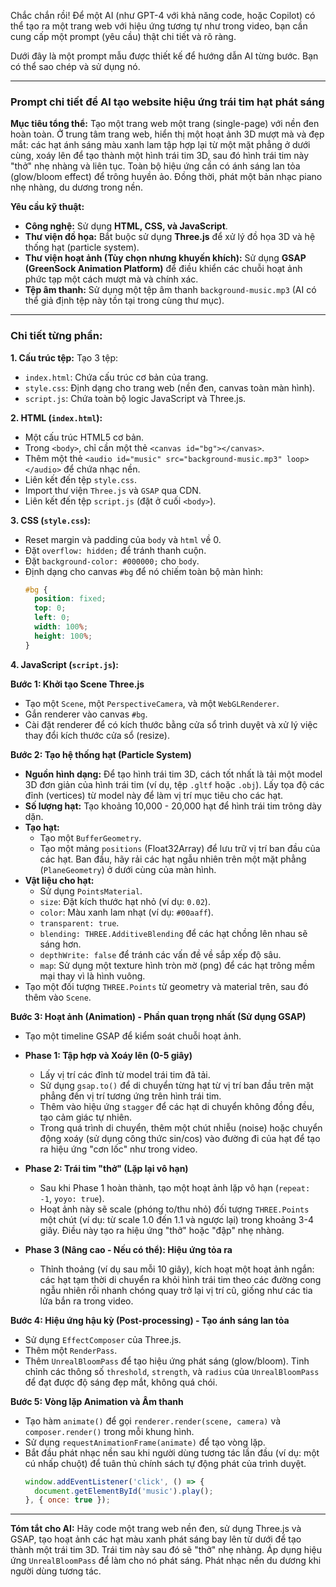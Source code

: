 Chắc chắn rồi! Để một AI (như GPT-4 với khả năng code, hoặc Copilot) có thể tạo ra một trang web với hiệu ứng tương tự như trong video, bạn cần cung cấp một prompt (yêu cầu) thật chi tiết và rõ ràng.

Dưới đây là một prompt mẫu được thiết kế để hướng dẫn AI từng bước. Bạn có thể sao chép và sử dụng nó.

---

### **Prompt chi tiết để AI tạo website hiệu ứng trái tim hạt phát sáng**

**Mục tiêu tổng thể:**
Tạo một trang web một trang (single-page) với nền đen hoàn toàn. Ở trung tâm trang web, hiển thị một hoạt ảnh 3D mượt mà và đẹp mắt: các hạt ánh sáng màu xanh lam tập hợp lại từ một mặt phẳng ở dưới cùng, xoáy lên để tạo thành một hình trái tim 3D, sau đó hình trái tim này "thở" nhẹ nhàng và liên tục. Toàn bộ hiệu ứng cần có ánh sáng lan tỏa (glow/bloom effect) để trông huyền ảo. Đồng thời, phát một bản nhạc piano nhẹ nhàng, du dương trong nền.

**Yêu cầu kỹ thuật:**
- **Công nghệ:** Sử dụng **HTML, CSS, và JavaScript**.
- **Thư viện đồ họa:** Bắt buộc sử dụng **Three.js** để xử lý đồ họa 3D và hệ thống hạt (particle system).
- **Thư viện hoạt ảnh (Tùy chọn nhưng khuyến khích):** Sử dụng **GSAP (GreenSock Animation Platform)** để điều khiển các chuỗi hoạt ảnh phức tạp một cách mượt mà và chính xác.
- **Tệp âm thanh:** Sử dụng một tệp âm thanh `background-music.mp3` (AI có thể giả định tệp này tồn tại trong cùng thư mục).

---

### **Chi tiết từng phần:**

**1. Cấu trúc tệp:**
Tạo 3 tệp:
- `index.html`: Chứa cấu trúc cơ bản của trang.
- `style.css`: Định dạng cho trang web (nền đen, canvas toàn màn hình).
- `script.js`: Chứa toàn bộ logic JavaScript và Three.js.

**2. HTML (`index.html`):**
- Một cấu trúc HTML5 cơ bản.
- Trong `<body>`, chỉ cần một thẻ `<canvas id="bg"></canvas>`.
- Thêm một thẻ `<audio id="music" src="background-music.mp3" loop></audio>` để chứa nhạc nền.
- Liên kết đến tệp `style.css`.
- Import thư viện `Three.js` và `GSAP` qua CDN.
- Liên kết đến tệp `script.js` (đặt ở cuối `<body>`).

**3. CSS (`style.css`):**
- Reset margin và padding của `body` và `html` về 0.
- Đặt `overflow: hidden;` để tránh thanh cuộn.
- Đặt `background-color: #000000;` cho `body`.
- Định dạng cho canvas `#bg` để nó chiếm toàn bộ màn hình:
  ```css
  #bg {
    position: fixed;
    top: 0;
    left: 0;
    width: 100%;
    height: 100%;
  }
  ```

**4. JavaScript (`script.js`):**

**Bước 1: Khởi tạo Scene Three.js**
- Tạo một `Scene`, một `PerspectiveCamera`, và một `WebGLRenderer`.
- Gắn renderer vào canvas `#bg`.
- Cài đặt renderer để có kích thước bằng cửa sổ trình duyệt và xử lý việc thay đổi kích thước cửa sổ (resize).

**Bước 2: Tạo hệ thống hạt (Particle System)**
- **Nguồn hình dạng:** Để tạo hình trái tim 3D, cách tốt nhất là tải một model 3D đơn giản của hình trái tim (ví dụ, tệp `.gltf` hoặc `.obj`). Lấy tọa độ các đỉnh (vertices) từ model này để làm vị trí mục tiêu cho các hạt.
- **Số lượng hạt:** Tạo khoảng 10,000 - 20,000 hạt để hình trái tim trông dày dặn.
- **Tạo hạt:**
    - Tạo một `BufferGeometry`.
    - Tạo một mảng `positions` (Float32Array) để lưu trữ vị trí ban đầu của các hạt. Ban đầu, hãy rải các hạt ngẫu nhiên trên một mặt phẳng (`PlaneGeometry`) ở dưới cùng của màn hình.
- **Vật liệu cho hạt:**
    - Sử dụng `PointsMaterial`.
    - `size`: Đặt kích thước hạt nhỏ (ví dụ: `0.02`).
    - `color`: Màu xanh lam nhạt (ví dụ: `#00aaff`).
    - `transparent: true`.
    - `blending: THREE.AdditiveBlending` để các hạt chồng lên nhau sẽ sáng hơn.
    - `depthWrite: false` để tránh các vấn đề về sắp xếp độ sâu.
    - `map`: Sử dụng một texture hình tròn mờ (png) để các hạt trông mềm mại thay vì là hình vuông.
- Tạo một đối tượng `THREE.Points` từ geometry và material trên, sau đó thêm vào `Scene`.

**Bước 3: Hoạt ảnh (Animation) - Phần quan trọng nhất (Sử dụng GSAP)**
- Tạo một timeline GSAP để kiểm soát chuỗi hoạt ảnh.

- **Phase 1: Tập hợp và Xoáy lên (0-5 giây)**
    - Lấy vị trí các đỉnh từ model trái tim đã tải.
    - Sử dụng `gsap.to()` để di chuyển từng hạt từ vị trí ban đầu trên mặt phẳng đến vị trí tương ứng trên hình trái tim.
    - Thêm vào hiệu ứng `stagger` để các hạt di chuyển không đồng đều, tạo cảm giác tự nhiên.
    - Trong quá trình di chuyển, thêm một chút nhiễu (noise) hoặc chuyển động xoáy (sử dụng công thức sin/cos) vào đường đi của hạt để tạo ra hiệu ứng "cơn lốc" như trong video.

- **Phase 2: Trái tim "thở" (Lặp lại vô hạn)**
    - Sau khi Phase 1 hoàn thành, tạo một hoạt ảnh lặp vô hạn (`repeat: -1`, `yoyo: true`).
    - Hoạt ảnh này sẽ scale (phóng to/thu nhỏ) đối tượng `THREE.Points` một chút (ví dụ: từ scale 1.0 đến 1.1 và ngược lại) trong khoảng 3-4 giây. Điều này tạo ra hiệu ứng "thở" hoặc "đập" nhẹ nhàng.

- **Phase 3 (Nâng cao - Nếu có thể): Hiệu ứng tỏa ra**
    - Thỉnh thoảng (ví dụ sau mỗi 10 giây), kích hoạt một hoạt ảnh ngắn: các hạt tạm thời di chuyển ra khỏi hình trái tim theo các đường cong ngẫu nhiên rồi nhanh chóng quay trở lại vị trí cũ, giống như các tia lửa bắn ra trong video.

**Bước 4: Hiệu ứng hậu kỳ (Post-processing) - Tạo ánh sáng lan tỏa**
- Sử dụng `EffectComposer` của Three.js.
- Thêm một `RenderPass`.
- Thêm `UnrealBloomPass` để tạo hiệu ứng phát sáng (glow/bloom). Tinh chỉnh các thông số `threshold`, `strength`, và `radius` của `UnrealBloomPass` để đạt được độ sáng đẹp mắt, không quá chói.

**Bước 5: Vòng lặp Animation và Âm thanh**
- Tạo hàm `animate()` để gọi `renderer.render(scene, camera)` và `composer.render()` trong mỗi khung hình.
- Sử dụng `requestAnimationFrame(animate)` để tạo vòng lặp.
- Bắt đầu phát nhạc nền sau khi người dùng tương tác lần đầu (ví dụ: một cú nhấp chuột) để tuân thủ chính sách tự động phát của trình duyệt.
  ```javascript
  window.addEventListener('click', () => {
    document.getElementById('music').play();
  }, { once: true });
  ```

---

**Tóm tắt cho AI:** Hãy code một trang web nền đen, sử dụng Three.js và GSAP, tạo hoạt ảnh các hạt màu xanh phát sáng bay lên từ dưới để tạo thành một trái tim 3D. Trái tim này sau đó sẽ "thở" nhẹ nhàng. Áp dụng hiệu ứng `UnrealBloomPass` để làm cho nó phát sáng. Phát nhạc nền du dương khi người dùng tương tác.